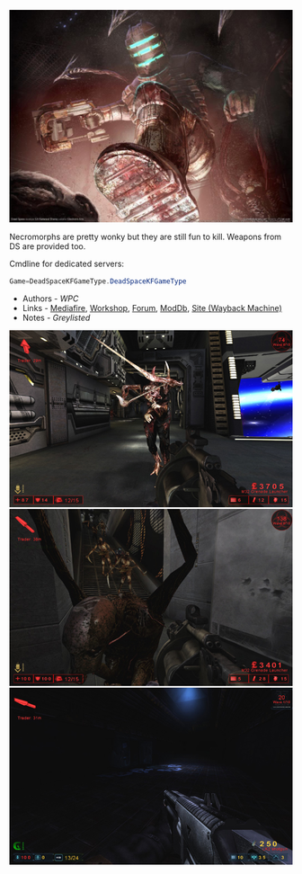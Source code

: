 ![IMG](./media/ds.png)

Necromorphs are pretty wonky but they are still fun to kill. Weapons from DS are provided too.

Cmdline for dedicated servers:

```java
Game=DeadSpaceKFGameType.DeadSpaceKFGameType
```

* Authors - *WPC*
* Links - [Mediafire](<https://www.mediafire.com/download/rzf46moc11rk3wk/DeadSpaceV2.zip>), [Workshop](<https://steamcommunity.com/workshop/filedetails/?id=98337050>), [Forum](<https://forums.tripwireinteractive.com/index.php?threads/dead-space-mod-back-from-the-dead.89700/>), [ModDb](<https://www.moddb.com/mods/kf-dead-space>), [Site (Wayback Machine)](<https://web.archive.org/web/*/http://www.mostimpressive.nl/DeadSpace/>)
* Notes - *Greylisted*

![IMG](./images/ds_1.jpeg)
![IMG](./images/ds_2.jpeg)
![IMG](./images/ds_3.jpeg)
